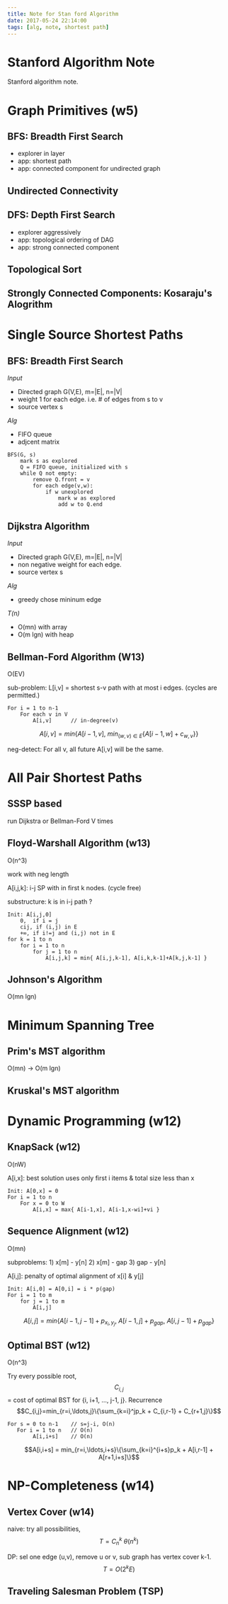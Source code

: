 ```yaml
---
title: Note for Stan ford Algorithm
date: 2017-05-24 22:14:00
tags: [alg, note, shortest path]
---
```


#  Stanford Algorithm Note

Stanford algorithm note.

<!--more-->



# Graph Primitives (w5)

## BFS: Breadth First Search

 - explorer in layer
 - app: shortest path
 - app: connected component for undirected graph



## Undirected Connectivity 



## DFS: Depth First Search 

 - explorer aggressively
 - app: topological ordering of DAG
 - app: strong connected component



## Topological Sort



## Strongly Connected Components: Kosaraju's Alogrithm



# Single Source Shortest Paths

## BFS: Breadth First Search

*Input*

- Directed graph G(V,E), m=|E|, n=|V|
- weight 1 for each edge. i.e. # of edges from s to v
- source vertex s

*Alg*

- FIFO queue
- adjcent matrix

```
BFS(G, s)
	mark s as explored
	Q = FIFO queue, initialized with s
	while Q not empty:
		remove Q.front = v
		for each edge(v,w):
			if w unexplored
				mark w as explored
				add w to Q.end
```

## Dijkstra Algorithm

*Input*

- Directed graph G(V,E), m=|E|, n=|V|
- non negative weight for each edge.
- source vertex s

*Alg*

- greedy chose mininum edge

*T(n)*

- O(mn) with array
- O(m lgn) with heap

## Bellman-Ford Algorithm (W13)

O(EV)

sub-problem: L[i,v] = shortest s-v path with at most i edges. (cycles are permitted.)

```
For i = 1 to n-1
	For each v in V
		A[i,v]		// in-degree(v)
```

$$A[i,v] = min\{A[i-1,v],\ min_{(w,v)\in E}\{A[i-1,w] + c_{w,v}\} \}$$

neg-detect: For all v, all future A[i,v] will be the same.

# All Pair Shortest Paths

## SSSP based

run Dijkstra or Bellman-Ford V times

## Floyd-Warshall Algorithm (w13)

O(n^3)

work with neg length

A[i,j,k]: i-j SP with in first k nodes. (cycle free)

substructure: k is in i-j path ? 

```
Init: A[i,j,0]
	0,	if i = j
	cij, if (i,j) in E
	+∞, if i!=j and (i,j) not in E
for k = 1 to n
	for i = 1 to n
		for j = 1 to n
			A[i,j,k] = min{ A[i,j,k-1], A[i,k,k-1]+A[k,j,k-1] }
```



## Johnson's Algorithm

O(mn lgn)





# Minimum Spanning Tree

## Prim's MST algorithm

O(mn) -> O(m lgn)



## Kruskal's MST algorithm



# Dynamic Programming (w12)

## KnapSack (w12)

O(nW)

A[i,x]: best solution uses only first i items & total size less than x

```
Init: A[0,x] = 0
For i = 1 to n
	For x = 0 to W
		A[i,x] = max{ A[i-1,x], A[i-1,x-wi]+vi }
```

## Sequence Alignment (w12)

O(mn)

subproblems: 1) x[m] - y[n] 2) x[m] - gap 3) gap - y[n]

A[i,j]: penalty of optimal alignment of x[i] & y[j]

```
Init: A[i,0] = A[0,i] = i * p(gap)
For i = 1 to m
	for j = 1 to m
		A[i,j]
```

$$A[i,j]=min\{A[i-1,j-1]+p_{x_i,y_j},\ A[i-1,j]+p_{gap},\ A[i,j-1]+p_{gap}\}$$

## Optimal BST (w12)

O(n^3)

Try every possible root, $$C_{i,j}$$ = cost of optimal BST for {i, i+1, ..., j-1, j}. Recurrence
$$C_{i,j}=min_{r=i,\ldots,j}\{\sum_{k=i}^jp_k + C_{i,r-1} + C_{r+1,j}\}$$

```
For s = 0 to n-1	// s=j-i, O(n)
   For i = 1 to n	// O(n)
		A[i,i+s]	// O(n)
```

  $$A[i,i+s] = min_{r=i,\ldots,i+s}\{\sum_{k=i}^{i+s}p_k + A[i,r-1] + A[r+1,i+s]\}$$

# NP-Completeness (w14)

## Vertex Cover (w14)

naive: try all possibilities, $$T = C_n^k ~ \theta(n^k)$$ 

DP: sel one edge (u,v), remove u or v, sub graph has vertex cover k-1. $$T=O(2^kE)$$

## Traveling Salesman Problem (TSP) 

